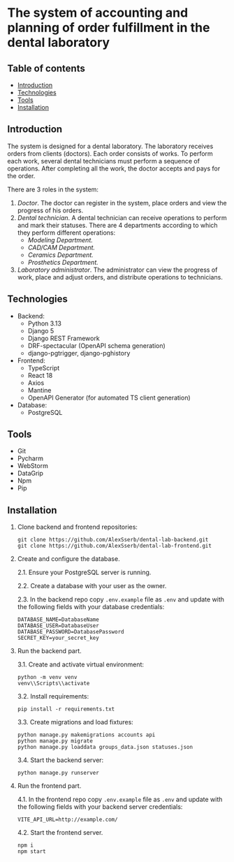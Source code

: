# The system of accounting and planning of order fulfillment in the dental laboratory

## Table of contents
* [Introduction](#introduction)
* [Technologies](#technologies)
* [Tools](#tools)
* [Installation](#installation)

<a name="introduction"></a>
## Introduction

The system is designed for a dental laboratory. The laboratory receives orders from clients (doctors). Each order consists of works. To perform each work, several dental technicians must perform a sequence of operations. After completing all the work, the doctor accepts and pays for the order.

There are 3 roles in the system:
1. *Doctor*. The doctor can register in the system, place orders and view the progress of his orders.
2. *Dental technician*. A dental technician can receive operations to perform and mark their statuses. There are 4 departments according to which they perform different operations:
   - *Modeling Department.*
   - *CAD/CAM Department.*
   - *Ceramics Department.*
   - *Prosthetics Department.*
3. *Laboratory administrator*. The administrator can view the progress of work, place and adjust orders, and distribute operations to technicians.

<a name="technologies"></a>
## Technologies
* Backend:
  - Python 3.13
  - Django 5
  - Django REST Framework
  - DRF-spectacular (OpenAPI schema generation)
  - django-pgtrigger, django-pghistory
* Frontend:
  - TypeScript
  - React 18
  - Axios
  - Mantine
  - OpenAPI Generator (for automated TS client generation)
* Database:
  - PostgreSQL

<a name="tools"></a>
## Tools
* Git
* Pycharm
* WebStorm
* DataGrip
* Npm
* Pip

<a name="installation"></a>
## Installation
1. Clone backend and frontend repositories:
    ```commandline
    git clone https://github.com/AlexSserb/dental-lab-backend.git
    git clone https://github.com/AlexSserb/dental-lab-frontend.git
    ```
2. Create and configure the database.

    2.1. Ensure your PostgreSQL server is running.

    2.2. Create a database with your user as the owner.

    2.3. In the backend repo copy `.env.example` file as `.env` and update with the following fields with your database credentials:
    ```
    DATABASE_NAME=DatabaseName
    DATABASE_USER=DatabaseUser
    DATABASE_PASSWORD=DatabasePassword
    SECRET_KEY=your_secret_key
    ```

3. Run the backend part.

    3.1. Create and activate virtual environment:
    ```commandline
    python -m venv venv 
    venv\\Scripts\\activate
    ```
    3.2. Install requirements:
    ```commandline
    pip install -r requirements.txt 
    ```
    3.3. Create migrations and load fixtures:
    ```commandline
    python manage.py makemigrations accounts api
    python manage.py migrate
    python manage.py loaddata groups_data.json statuses.json
    ```
    3.4. Start the backend server:
    ```commandline
    python manage.py runserver
    ```

4. Run the frontend part.

    4.1. In the frontend repo copy `.env.example` file as `.env` and update with the following fields with your backend server credentials:
    ```
    VITE_API_URL=http://example.com/
    ```

    4.2. Start the frontend server.
    ```commandline
    npm i
    npm start
    ```
